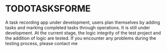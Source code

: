 # TODOTASKSFORME
A task recording app under development, users plan themselves by adding tasks and marking completed tasks through operations. It is still under development. At the current stage, the logic integrity of the test project and the addition of logic are tested. If you encounter any problems during the testing process, please contact me
